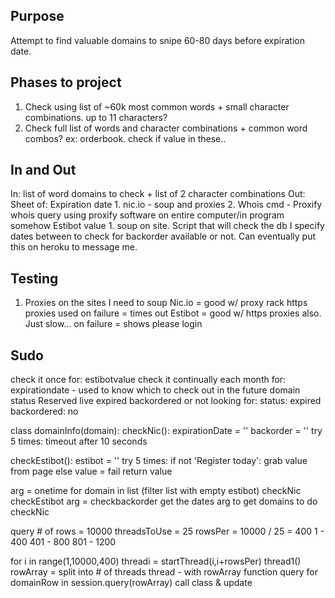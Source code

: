 ## Purpose

Attempt to find valuable domains to snipe 60-80 days before expiration date.

## Phases to project

1. Check using list of ~60k most common words + small character combinations. up to 11 characters?
2. Check full list of words and character combinations + common word combos? ex: orderbook. check if value in these..

## In and Out

In: list of word domains to check + list of 2 character combinations
Out:
  Sheet of:
    Expiration date
      1. nic.io - soup and proxies
      2. Whois cmd - Proxify whois query using proxify software on entire computer/in program somehow
    Estibot value
      1. soup on site.
  Script that will check the db I specify dates between to check for backorder available or not. Can eventually put this on heroku to message me.


## Testing

1. Proxies on the sites I need to soup
  Nic.io = good w/ proxy rack https proxies used
    on failure = times out
  Estibot = good w/ https proxies also. Just slow...
    on failure = shows please login


## Sudo

check it once for:
  estibotvalue
check it continually each month for:
  expirationdate - used to know which to check out in the future
  domain status
    Reserved
    live
    expired
  backordered or not
  looking for:
    status: expired
    backordered: no


class domainInfo(domain):
  checkNic():
    expirationDate = ''
    backorder = ''
    try 5 times:
      timeout after 10 seconds

  checkEstibot():
    estibot = ''
    try 5 times:
      if not 'Register today':
        grab value from page
      else value = fail
    return value



arg = onetime
  for domain in list (filter list with empty estibot)
    checkNic
    checkEstibot
arg = checkbackorder
  get the dates arg to get domains to do
    checkNic

query # of rows = 10000
threadsToUse = 25
rowsPer = 10000 / 25 = 400
1 - 400
401 - 800
801 - 1200

for i in range(1,10000,400)
  threadi = startThread(i,i+rowsPer)
thread1()
rowArray = split into # of threads
thread - with rowArray
  function query
    for domainRow in session.query(rowArray)
      call class & update
